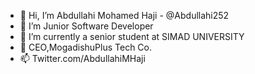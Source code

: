- 👋 Hi, I’m Abdullahi Mohamed Haji -  @Abdullahi252
- 👀 I’m Junior Software Developer
- 🌱 I’m currently a senior student at SIMAD UNIVERSITY
- 💞️ CEO,MogadishuPlus Tech Co.
- 📫 Twitter.com/AbdullahiMHaji

<!---
Abdullahi252/Abdullahi252 is a ✨ special ✨ repository because its `README.md` (this file) appears on your GitHub profile.
You can click the Preview link to take a look at your changes.
--->
